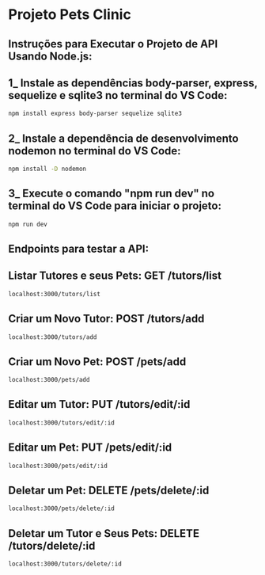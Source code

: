 # Projeto Pets Clinic
## Instruções para Executar o Projeto de API Usando Node.js:
## 1_ Instale as dependências body-parser, express, sequelize e sqlite3 no terminal do VS Code:
```bash 
npm install express body-parser sequelize sqlite3
```
## 2_ Instale a dependência de desenvolvimento nodemon no terminal do VS Code:
```bash 
npm install -D nodemon
```
## 3_ Execute o comando "npm run dev" no terminal do VS Code para iniciar o projeto:
```bash 
npm run dev
```




## Endpoints para testar a API:
## Listar Tutores e seus Pets: GET /tutors/list
```bash 
localhost:3000/tutors/list
```
## Criar um Novo Tutor: POST /tutors/add
```bash 
localhost:3000/tutors/add
```
## Criar um Novo Pet: POST /pets/add
```bash 
localhost:3000/pets/add
```
## Editar um Tutor: PUT /tutors/edit/:id
```bash 
localhost:3000/tutors/edit/:id
```
## Editar um Pet: PUT /pets/edit/:id
```bash 
localhost:3000/pets/edit/:id
```
## Deletar um Pet: DELETE /pets/delete/:id
```bash 
localhost:3000/pets/delete/:id
```
## Deletar um Tutor e Seus Pets: DELETE /tutors/delete/:id
```bash 
localhost:3000/tutors/delete/:id
```

